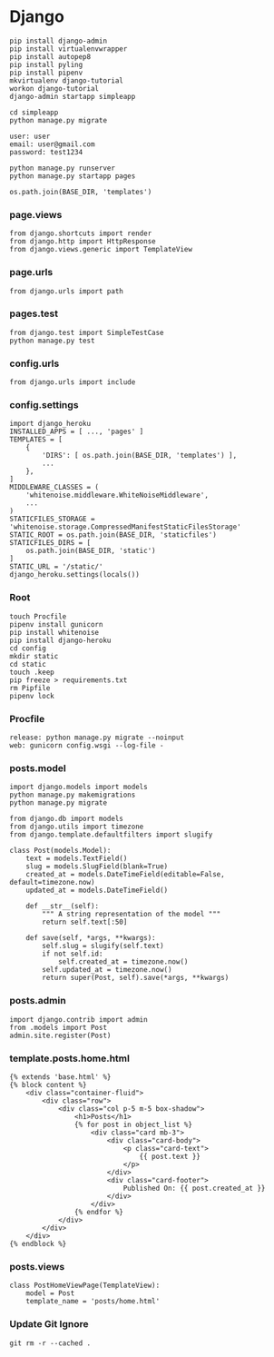 # Django #

    pip install django-admin
    pip install virtualenvwrapper
    pip install autopep8
    pip install pyling
    pip install pipenv
    mkvirtualenv django-tutorial
    workon django-tutorial
    django-admin startapp simpleapp

    cd simpleapp
    python manage.py migrate

    user: user
    email: user@gmail.com
    password: test1234

    python manage.py runserver
    python manage.py startapp pages

    os.path.join(BASE_DIR, 'templates')

### page.views ###

    from django.shortcuts import render
    from django.http import HttpResponse
    from django.views.generic import TemplateView


### page.urls ###

    from django.urls import path

### pages.test ###

    from django.test import SimpleTestCase
    python manage.py test

### config.urls ###

    from django.urls import include

### config.settings ###

    import django_heroku
    INSTALLED_APPS = [ ..., 'pages' ]
    TEMPLATES = [
        {
            'DIRS': [ os.path.join(BASE_DIR, 'templates') ],
            ...
        },
    ]
    MIDDLEWARE_CLASSES = (
        'whitenoise.middleware.WhiteNoiseMiddleware',
        ...
    )
    STATICFILES_STORAGE = 'whitenoise.storage.CompressedManifestStaticFilesStorage'
    STATIC_ROOT = os.path.join(BASE_DIR, 'staticfiles')
    STATICFILES_DIRS = [
        os.path.join(BASE_DIR, 'static')
    ]
    STATIC_URL = '/static/'
    django_heroku.settings(locals())

### Root ###

    touch Procfile
    pipenv install gunicorn
    pip install whitenoise
    pip install django-heroku
    cd config
    mkdir static
    cd static
    touch .keep
    pip freeze > requirements.txt
    rm Pipfile
    pipenv lock

### Procfile ###

    release: python manage.py migrate --noinput
    web: gunicorn config.wsgi --log-file -

### posts.model ###

    import django.models import models
    python manage.py makemigrations
    python manage.py migrate

    from django.db import models
    from django.utils import timezone
    from django.template.defaultfilters import slugify

    class Post(models.Model):
        text = models.TextField()
        slug = models.SlugField(blank=True)
        created_at = models.DateTimeField(editable=False, default=timezone.now)
        updated_at = models.DateTimeField()

        def __str__(self):
            """ A string representation of the model """
            return self.text[:50]

        def save(self, *args, **kwargs):
            self.slug = slugify(self.text)
            if not self.id:
                self.created_at = timezone.now()
            self.updated_at = timezone.now()
            return super(Post, self).save(*args, **kwargs)


### posts.admin ###

    import django.contrib import admin
    from .models import Post
    admin.site.register(Post)

### template.posts.home.html ###

    {% extends 'base.html' %}
    {% block content %}
        <div class="container-fluid">
            <div class="row">
                <div class="col p-5 m-5 box-shadow">
                    <h1>Posts</h1>
                    {% for post in object_list %}
                        <div class="card mb-3">
                            <div class="card-body">
                                <p class="card-text">
                                    {{ post.text }}
                                </p>
                            </div>
                            <div class="card-footer">
                                Published On: {{ post.created_at }}
                            </div>
                        </div>
                    {% endfor %}
                </div>
            </div>
        </div>
    {% endblock %}

### posts.views ###

    class PostHomeViewPage(TemplateView):
        model = Post
        template_name = 'posts/home.html'

### Update Git Ignore ###

    git rm -r --cached .